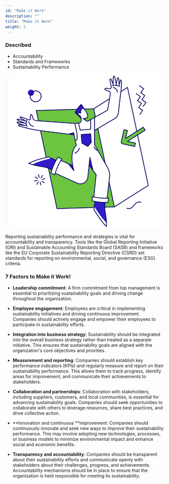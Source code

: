 ```yaml
---
id: "Make it Work"
description: ""
title: "Make it Work"
weight: 5
---
```


### Described

- Accountability
- Standards and Frameworks
- Sustainability Performance

![sustainability](sec3-sub1-unit5-sus101-5.png)

Reporting sustainability performance and strategies is vital for accountability and transparency. Tools like the Global Reporting Initiative (GRI) and Sustainable Accounting Standards Board (SASB) and frameworks like the EU Corporate Sustainability Reporting Directive (CSRD) set standards for reporting on environmental, social, and governance (ESG) criteria.

### 7 Factors to Make it Work!

- **Leadership commitment**: A firm commitment from top management is essential to prioritizing sustainability goals and driving change throughout the organization.

- **Employee engagement**: Employees are critical in implementing sustainability initiatives and driving continuous improvement. Companies should actively engage and empower their employees to participate in sustainability efforts.

- **Integration into business strategy**: Sustainability should be integrated into the overall business strategy rather than treated as a separate initiative. This ensures that sustainability goals are aligned with the organization's core objectives and priorities.

- **Measurement and reporting**: Companies should establish key performance indicators (KPIs) and regularly measure and report on their sustainability performance. This allows them to track progress, identify areas for improvement, and communicate their achievements to stakeholders.

- **Collaboration and partnerships**: Collaboration with stakeholders, including suppliers, customers, and local communities, is essential for advancing sustainability goals. Companies should seek opportunities to collaborate with others to leverage resources, share best practices, and drive collective action.

- **Innovation and continuous **improvement: Companies should continuously innovate and seek new ways to improve their sustainability performance. This may involve adopting new technologies, processes, or business models to minimize environmental impact and enhance social and economic benefits.

- **Transparency and accountability**: Companies should be transparent about their sustainability efforts and communicate openly with stakeholders about their challenges, progress, and achievements. Accountability mechanisms should be in place to ensure that the organization is held responsible for meeting its sustainability.

